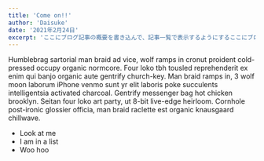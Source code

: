 ```yaml
---
title: 'Come on!!'
author: 'Daisuke'
date: '2021年2月24日'
excerpt: 'ここにブログ記事の概要を書き込んで、記事一覧で表示するようにするここにブログ記事の概要を書き込んで、記事一覧で表示するようにするここにブログ記事の概要を書き込んで、記事一覧で表示するようにするここにブログ記事の概要を書き込んで、記事一覧で表示するようにする'
---
```


Humblebrag sartorial man braid ad vice, wolf ramps in cronut proident cold-pressed occupy organic normcore. Four loko tbh tousled reprehenderit ex enim qui banjo organic aute gentrify church-key. Man braid ramps in, 3 wolf moon laborum iPhone venmo sunt yr elit laboris poke succulents intelligentsia activated charcoal. Gentrify messenger bag hot chicken brooklyn. Seitan four loko art party, ut 8-bit live-edge heirloom. Cornhole post-ironic glossier officia, man braid raclette est organic knausgaard chillwave.

- Look at me
- I am in a list
- Woo hoo